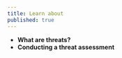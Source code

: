 ```yaml
---
title: Learn about
published: true
---
```

- **What are threats?**
- **Conducting a threat assessment**
